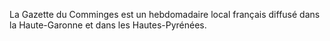 
La Gazette du Comminges est un hebdomadaire local français diffusé dans la Haute-Garonne et dans les Hautes-Pyrénées.
